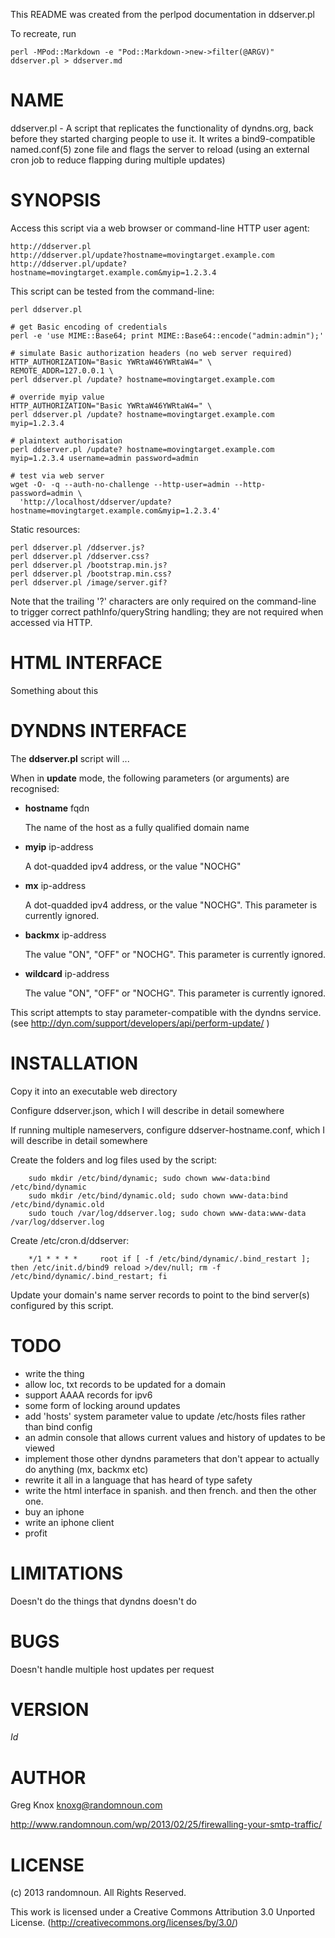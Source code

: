 This README was created from the perlpod documentation in ddserver.pl

To recreate, run 

	perl -MPod::Markdown -e "Pod::Markdown->new->filter(@ARGV)" ddserver.pl > ddserver.md

# NAME

ddserver.pl - A script that replicates the functionality of dyndns.org, back before they
started charging people to use it. It writes a bind9-compatible named.conf(5) zone file 
and flags the server to reload (using an external cron job to reduce flapping during
multiple updates)

# SYNOPSIS

Access this script via a web browser or command-line HTTP user agent:

    http://ddserver.pl
    http://ddserver.pl/update?hostname=movingtarget.example.com
    http://ddserver.pl/update?hostname=movingtarget.example.com&myip=1.2.3.4

This script can be tested from the command-line: 

    perl ddserver.pl

    # get Basic encoding of credentials
    perl -e 'use MIME::Base64; print MIME::Base64::encode("admin:admin");'
    
    # simulate Basic authorization headers (no web server required)
    HTTP_AUTHORIZATION="Basic YWRtaW46YWRtaW4=" \
    REMOTE_ADDR=127.0.0.1 \
    perl ddserver.pl /update? hostname=movingtarget.example.com

    # override myip value
    HTTP_AUTHORIZATION="Basic YWRtaW46YWRtaW4=" \
    perl ddserver.pl /update? hostname=movingtarget.example.com myip=1.2.3.4

    # plaintext authorisation
    perl ddserver.pl /update? hostname=movingtarget.example.com myip=1.2.3.4 username=admin password=admin

    # test via web server
    wget -O- -q --auth-no-challenge --http-user=admin --http-password=admin \
      'http://localhost/ddserver/update?hostname=movingtarget.example.com&myip=1.2.3.4'

Static resources:

    perl ddserver.pl /ddserver.js?
    perl ddserver.pl /ddserver.css?
    perl ddserver.pl /bootstrap.min.js?
    perl ddserver.pl /bootstrap.min.css?
    perl ddserver.pl /image/server.gif?

Note that the trailing '?' characters are only required on the command-line
to trigger correct pathInfo/queryString handling; they are not required when
accessed via HTTP.

# HTML INTERFACE

Something about this

# DYNDNS INTERFACE

The **ddserver.pl** script will ...

When in **update** mode, the following parameters (or arguments) are recognised:

- **hostname** fqdn 

    The name of the host as a fully qualified domain name

- **myip** ip-address 

    A dot-quadded ipv4 address, or the value "NOCHG"

- **mx** ip-address 

    A dot-quadded ipv4 address, or the value "NOCHG". This parameter is currently ignored.

- **backmx** ip-address 

    The value "ON", "OFF" or "NOCHG". This parameter is currently ignored.

- **wildcard** ip-address 

    The value "ON", "OFF" or "NOCHG". This parameter is currently ignored.

This script attempts to stay parameter-compatible with the dyndns service.
(see http://dyn.com/support/developers/api/perform-update/ )

# INSTALLATION

Copy it into an executable web directory

Configure ddserver.json, which I will describe in detail somewhere

If running multiple nameservers, configure ddserver-hostname.conf, which I will describe in detail somewhere

Create the folders and log files used by the script:

        sudo mkdir /etc/bind/dynamic; sudo chown www-data:bind /etc/bind/dynamic
        sudo mkdir /etc/bind/dynamic.old; sudo chown www-data:bind /etc/bind/dynamic.old
        sudo touch /var/log/ddserver.log; sudo chown www-data:www-data /var/log/ddserver.log

Create /etc/cron.d/ddserver:

        */1 * * * *     root if [ -f /etc/bind/dynamic/.bind_restart ]; then /etc/init.d/bind9 reload >/dev/null; rm -f /etc/bind/dynamic/.bind_restart; fi

Update your domain's name server records to point to the bind server(s) configured by this script.

# TODO

- write the thing
- allow loc, txt records to be updated for a domain
- support AAAA records for ipv6
- some form of locking around updates
- add 'hosts' system parameter value to update /etc/hosts files rather than bind config
- an admin console that allows current values and history of updates to be viewed
- implement those other dyndns parameters that don't appear to actually do anything (mx, backmx etc)
- rewrite it all in a language that has heard of type safety
- write the html interface in spanish. and then french. and then the other one.  
- buy an iphone
- write an iphone client
- profit

# LIMITATIONS

Doesn't do the things that dyndns doesn't do

# BUGS

Doesn't handle multiple host updates per request

# VERSION

$Id$

# AUTHOR

Greg Knox <knoxg@randomnoun.com>

http://www.randomnoun.com/wp/2013/02/25/firewalling-your-smtp-traffic/

# LICENSE

(c) 2013 randomnoun. All Rights Reserved. 

This work is licensed under a Creative Commons Attribution 3.0 Unported License. 
(http://creativecommons.org/licenses/by/3.0/)
